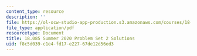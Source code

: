 ```yaml
---
content_type: resource
description: ''
file: https://ol-ocw-studio-app-production.s3.amazonaws.com/courses/18-085-computational-science-and-engineering-i-summer-2020/f8c5d039c1e4fd17e22767de12d56ed3_MIT18_085Summer20_PS2_sol.pdf
file_type: application/pdf
resourcetype: Document
title: 18.085 Summer 2020 Problem Set 2 Solutions
uid: f8c5d039-c1e4-fd17-e227-67de12d56ed3
---
```

